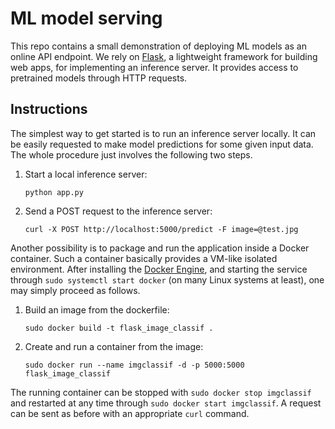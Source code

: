 # ML model serving

This repo contains a small demonstration of deploying ML models as an online API endpoint.
We rely on [Flask](https://flask.palletsprojects.com/), a lightweight framework for building web apps,
for implementing an inference server.
It provides access to pretrained models through HTTP requests.


## Instructions

The simplest way to get started is to run an inference server locally.
It can be easily requested to make model predictions for some given input data.
The whole procedure just involves the following two steps.

1.  Start a local inference server:
    ```
    python app.py
    ```

2.  Send a POST request to the inference server:
    ```
    curl -X POST http://localhost:5000/predict -F image=@test.jpg
    ```

Another possibility is to package and run the application inside a Docker container.
Such a container basically provides a VM-like isolated environment.
After installing the [Docker Engine](https://docs.docker.com/engine/),
and starting the service through `sudo systemctl start docker` (on many Linux systems at least),
one may simply proceed as follows.

1.  Build an image from the dockerfile:
    ```
    sudo docker build -t flask_image_classif .
    ```

2.  Create and run a container from the image:
    ```
    sudo docker run --name imgclassif -d -p 5000:5000 flask_image_classif
    ```

The running container can be stopped with `sudo docker stop imgclassif`
and restarted at any time through `sudo docker start imgclassif`.
A request can be sent as before with an appropriate `curl` command.
